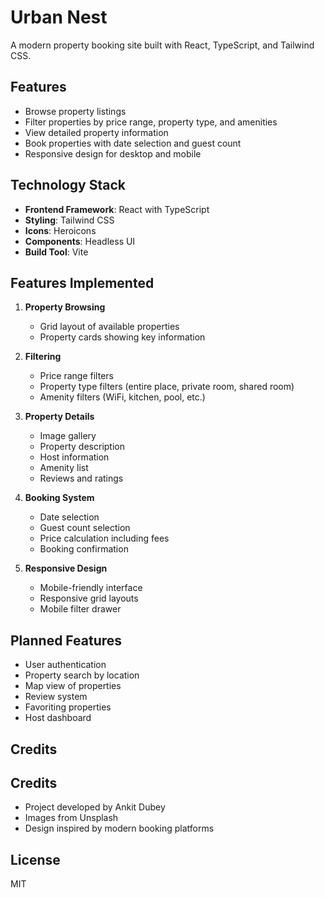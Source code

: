 # Urban Nest

A modern property booking site built with React, TypeScript, and Tailwind CSS.

## Features

- Browse property listings
- Filter properties by price range, property type, and amenities
- View detailed property information
- Book properties with date selection and guest count
- Responsive design for desktop and mobile

## Technology Stack

- **Frontend Framework**: React with TypeScript
- **Styling**: Tailwind CSS
- **Icons**: Heroicons
- **Components**: Headless UI
- **Build Tool**: Vite

## Features Implemented

1. **Property Browsing**
   - Grid layout of available properties
   - Property cards showing key information

2. **Filtering**
   - Price range filters
   - Property type filters (entire place, private room, shared room)
   - Amenity filters (WiFi, kitchen, pool, etc.)

3. **Property Details**
   - Image gallery
   - Property description
   - Host information
   - Amenity list
   - Reviews and ratings

4. **Booking System**
   - Date selection
   - Guest count selection
   - Price calculation including fees
   - Booking confirmation

5. **Responsive Design**
   - Mobile-friendly interface
   - Responsive grid layouts
   - Mobile filter drawer

## Planned Features

- User authentication
- Property search by location
- Map view of properties
- Review system
- Favoriting properties
- Host dashboard

## Credits
## Credits
- Project developed by Ankit Dubey
- Images from Unsplash
- Design inspired by modern booking platforms

## License

MIT
